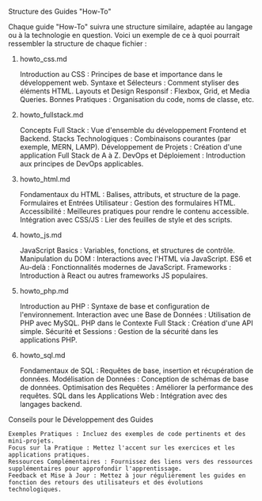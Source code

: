 Structure des Guides "How-To"

Chaque guide "How-To" suivra une structure similaire, adaptée au langage ou à la technologie en question. Voici un exemple de ce à quoi pourrait ressembler la structure de chaque fichier :

1. howto_css.md

    Introduction au CSS : Principes de base et importance dans le développement web.
    Syntaxe et Sélecteurs : Comment styliser des éléments HTML.
    Layouts et Design Responsif : Flexbox, Grid, et Media Queries.
    Bonnes Pratiques : Organisation du code, noms de classe, etc.

2. howto_fullstack.md

    Concepts Full Stack : Vue d'ensemble du développement Frontend et Backend.
    Stacks Technologiques : Combinaisons courantes (par exemple, MERN, LAMP).
    Développement de Projets : Création d'une application Full Stack de A à Z.
    DevOps et Déploiement : Introduction aux principes de DevOps applicables.

3. howto_html.md

    Fondamentaux du HTML : Balises, attributs, et structure de la page.
    Formulaires et Entrées Utilisateur : Gestion des formulaires HTML.
    Accessibilité : Meilleures pratiques pour rendre le contenu accessible.
    Intégration avec CSS/JS : Lier des feuilles de style et des scripts.

4. howto_js.md

    JavaScript Basics : Variables, fonctions, et structures de contrôle.
    Manipulation du DOM : Interactions avec l'HTML via JavaScript.
    ES6 et Au-delà : Fonctionnalités modernes de JavaScript.
    Frameworks : Introduction à React ou autres frameworks JS populaires.

5. howto_php.md

    Introduction au PHP : Syntaxe de base et configuration de l'environnement.
    Interaction avec une Base de Données : Utilisation de PHP avec MySQL.
    PHP dans le Contexte Full Stack : Création d'une API simple.
    Sécurité et Sessions : Gestion de la sécurité dans les applications PHP.

6. howto_sql.md

    Fondamentaux de SQL : Requêtes de base, insertion et récupération de données.
    Modélisation de Données : Conception de schémas de base de données.
    Optimisation des Requêtes : Améliorer la performance des requêtes.
    SQL dans les Applications Web : Intégration avec des langages backend.

Conseils pour le Développement des Guides

    Exemples Pratiques : Incluez des exemples de code pertinents et des mini-projets.
    Focus sur la Pratique : Mettez l'accent sur les exercices et les applications pratiques.
    Ressources Complémentaires : Fournissez des liens vers des ressources supplémentaires pour approfondir l'apprentissage.
    Feedback et Mise à Jour : Mettez à jour régulièrement les guides en fonction des retours des utilisateurs et des évolutions technologiques.